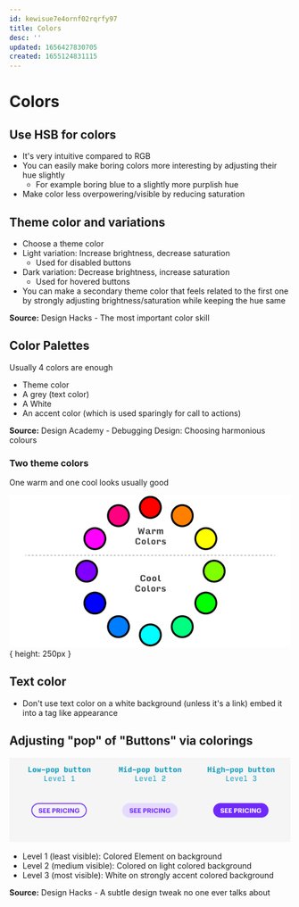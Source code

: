 ```yaml
---
id: kewisue7e4ornf02rqrfy97
title: Colors
desc: ''
updated: 1656427830705
created: 1655124831115
---
```


# Colors

## Use HSB for colors
- It's very intuitive compared to RGB
- You can easily make boring colors more interesting by adjusting their hue slightly
  - For example boring blue to a slightly more purplish hue
- Make color less overpowering/visible by reducing saturation

## Theme color and variations
- Choose a theme color
- Light variation: Increase brightness, decrease saturation
  - Used for disabled buttons
- Dark variation: Decrease brightness, increase saturation
  - Used for hovered buttons
- You can make a secondary theme color that feels related to the first one by strongly adjusting brightness/saturation
  while keeping the hue same

**Source:** Design Hacks - The most important color skill

## Color Palettes
Usually 4 colors are enough
- Theme color
- A grey (text color)
- A White
- An accent color (which is used sparingly for call to actions)

**Source:** Design Academy - Debugging Design: Choosing harmonious colours

### Two theme colors
One warm and one cool looks usually good

![Warm and Cool Colors](assets/images/warm-cool-colors.png){ height: 250px }

## Text color
- Don't use text color on a white background (unless it's a link) embed it into a tag like appearance

## Adjusting "pop" of "Buttons" via colorings
![](assets/images/three-levels-of-pop.png)
- Level 1 (least visible): Colored Element on background
- Level 2 (medium visible): Colored on light colored background
- Level 3 (most visible): White on strongly accent colored background

**Source:** Design Hacks - A subtle design tweak no one ever talks about
